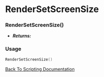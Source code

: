 # RenderSetScreenSize

### RenderSetScreenSize()
- ***Returns:*** 

### Usage

```Lua
RenderSetScreenSize()
```


[Back To Scripting Documentation](../README.md)
